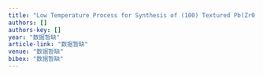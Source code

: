 ```yaml
---
title: "Low Temperature Process for Synthesis of (100) Textured Pb(Zr0.48Ti0.52)O3 Thin Films on Si Substrate by Laser Lift-Off Transferring Technique"
authors: []
authors-key: []
year: "数据暂缺"
article-link: "数据暂缺"
venue: "数据暂缺"
bibex: "数据暂缺"
---
```

